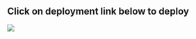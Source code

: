 ## Click on deployment link below to deploy

<a href="https://portal.azure.com/#create/Microsoft.Template/uri/raw.githubusercontent.com%2Fchicduong%2Fccd-dev%2Fmaster%2Fazuredeploy_QualysVM_API_FunctionApp.json" target="_blank">
    <img src="https://aka.ms/deploytoazurebutton""/>
